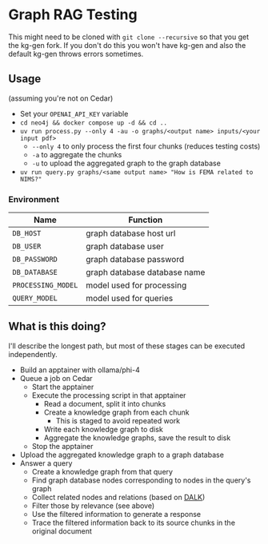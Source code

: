 # Graph RAG Testing

This might need to be cloned with `git clone --recursive` so that you get the kg-gen fork.
If you don't do this you won't have kg-gen and also the default kg-gen throws errors sometimes. 

## Usage
(assuming you're not on Cedar)

- Set your `OPENAI_API_KEY` variable
- `cd neo4j && docker compose up -d && cd ..`
- `uv run process.py --only 4 -au -o graphs/<output name> inputs/<your input pdf>`
	- `--only 4` to only process the first four chunks (reduces testing costs)
	- `-a` to aggregate the chunks
	- `-u` to upload the aggregated graph to the graph database
- `uv run query.py graphs/<same output name> "How is FEMA related to NIMS?"`

### Environment
| Name | Function |
| - | - | 
| `DB_HOST` | graph database host url |
| `DB_USER` | graph database user | 
| `DB_PASSWORD` | graph database password | 
| `DB_DATABASE` | graph database database name | 
| `PROCESSING_MODEL` | model used for processing |
| `QUERY_MODEL` | model used for queries |


## What is this doing?
I'll describe the longest path, but most of these stages can be executed independently. 

- Build an apptainer with ollama/phi-4
- Queue a job on Cedar
	- Start the apptainer
	- Execute the processing script in that apptainer
		- Read a document, split it into chunks
		- Create a knowledge graph from each chunk
			- This is staged to avoid repeated work
		- Write each knowledge graph to disk
		- Aggregate the knowledge graphs, save the result to disk
	- Stop the apptainer 
- Upload the aggregated knowledge graph to a graph database
- Answer a query
	- Create a knowledge graph from that query
	- Find graph database nodes corresponding to nodes in the query's graph
	- Collect related nodes and relations (based on [DALK](https://arxiv.org/pdf/2405.04819))
	- Filter those by relevance (see above)
	- Use the filtered information to generate a response 
	- Trace the filtered information back to its source chunks in the original document
